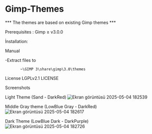 # Gimp-Themes

*** The themes are based on existing Gimp themes ***

Prerequisites : Gimp ≥ v3.0.0

İnstallation:

Manual

-Extract files to 

           ~\GIMP 3\share\gimp\3.0\themes
License
LGPLv2.1 LICENSE

Screenshots

Light Theme (Sand - DarkRed)
![Ekran görüntüsü 2025-05-04 182539](https://github.com/user-attachments/assets/34c5cfef-85d2-457d-8589-2f4bf4aaf283)

Middle Gray theme (LowBlue Gray - DarkRed)
![Ekran görüntüsü 2025-05-04 182617](https://github.com/user-attachments/assets/3923cbaa-90c5-49a9-b46a-61c8a6a5b82b)

Dark Theme (LowBlue Dark - DarkPurple)
![Ekran görüntüsü 2025-05-04 182726](https://github.com/user-attachments/assets/99fa0883-9c57-44f6-9f33-c67ea0bd5fd0)
